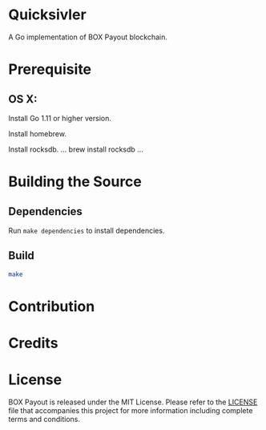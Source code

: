 # Quicksivler

A Go implementation of BOX Payout blockchain. 

# Prerequisite
## OS X:

Install Go 1.11 or higher version.

Install homebrew.

Install rocksdb.
...
brew install rocksdb
...

# Building the Source

## Dependencies

Run `make dependencies` to install dependencies.

## Build

```sh
make
```

# Contribution

# Credits

# License

BOX Payout is released under the MIT License. Please refer to the [LICENSE](https://github.com/BOXFoundation/Quicksilver/blob/master/LICENSE) file that accompanies this project for more information including complete terms and conditions.
